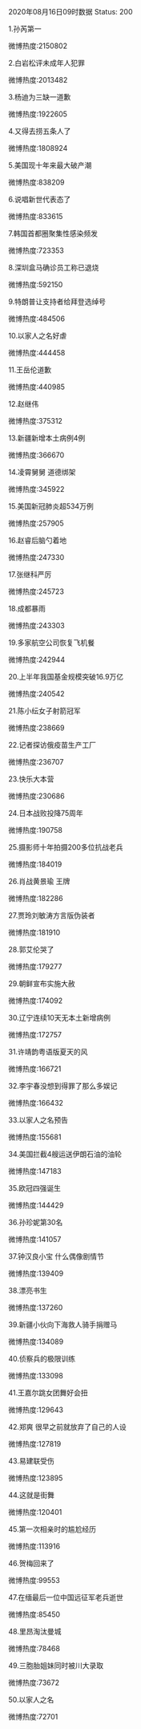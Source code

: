 2020年08月16日09时数据
Status: 200

1.孙芮第一

微博热度:2150802

2.白岩松评未成年人犯罪

微博热度:2013482

3.杨迪为三缺一道歉

微博热度:1922605

4.又得去捞五条人了

微博热度:1808924

5.美国现十年来最大破产潮

微博热度:838209

6.说唱新世代表态了

微博热度:833615

7.韩国首都圈聚集性感染频发

微博热度:723353

8.深圳盒马确诊员工称已退烧

微博热度:592150

9.特朗普让支持者给拜登选绰号

微博热度:484506

10.以家人之名好虐

微博热度:444458

11.王岳伦道歉

微博热度:440985

12.赵继伟

微博热度:375312

13.新疆新增本土病例4例

微博热度:366670

14.凌霄舅舅 道德绑架

微博热度:345922

15.美国新冠肺炎超534万例

微博热度:257905

16.赵睿后脑勺着地

微博热度:247330

17.张继科严厉

微博热度:245723

18.成都暴雨

微博热度:243303

19.多家航空公司恢复飞机餐

微博热度:242944

20.上半年我国基金规模突破16.9万亿

微博热度:240542

21.陈小纭女子射箭冠军

微博热度:238669

22.记者探访俄疫苗生产工厂

微博热度:236707

23.快乐大本营

微博热度:230686

24.日本战败投降75周年

微博热度:190758

25.摄影师十年拍摄200多位抗战老兵

微博热度:184019

26.肖战黄景瑜 王牌

微博热度:182286

27.贾玲刘敏涛方言版伪装者

微博热度:181910

28.郭艾伦哭了

微博热度:179277

29.朝鲜宣布实施大赦

微博热度:174092

30.辽宁连续10天无本土新增病例

微博热度:172757

31.许靖韵粤语版夏天的风

微博热度:166721

32.李宇春没想到得罪了那么多娱记

微博热度:166432

33.以家人之名预告

微博热度:155681

34.美国拦截4艘运送伊朗石油的油轮

微博热度:147183

35.欧冠四强诞生

微博热度:144429

36.孙珍妮第30名

微博热度:141057

37.钟汉良小宝 什么偶像剧情节

微博热度:139409

38.漂亮书生

微博热度:137260

39.新疆小伙向下海救人骑手捐赠马

微博热度:134089

40.侦察兵的极限训练

微博热度:133098

41.王嘉尔跳女团舞好会扭

微博热度:129643

42.郑爽 很早之前就放弃了自己的人设

微博热度:127819

43.易建联受伤

微博热度:123895

44.这就是街舞

微博热度:120401

45.第一次相亲时的尴尬经历

微博热度:113916

46.贺梅回来了

微博热度:99553

47.在缅最后一位中国远征军老兵逝世

微博热度:85450

48.里昂淘汰曼城

微博热度:78468

49.三胞胎姐妹同时被川大录取

微博热度:73672

50.以家人之名

微博热度:72701

